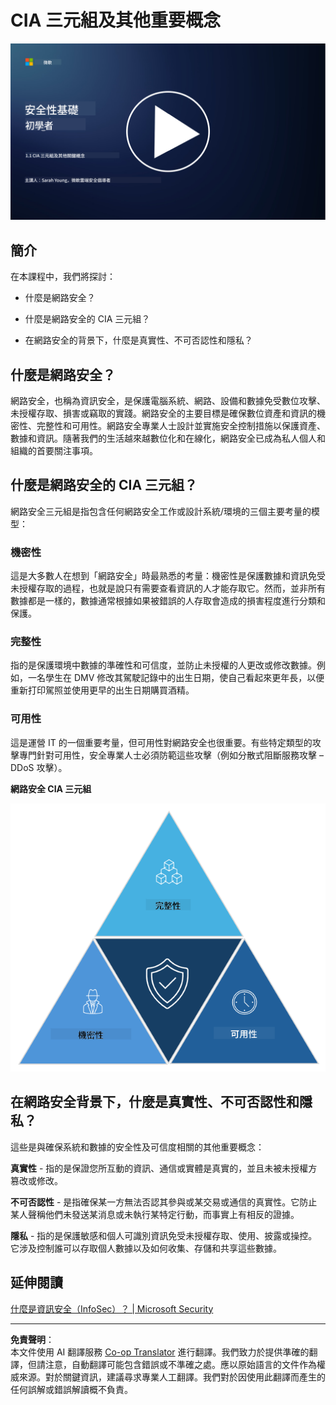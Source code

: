 <!--
CO_OP_TRANSLATOR_METADATA:
{
  "original_hash": "16a76f9fa372fb63cffb6d76b855f023",
  "translation_date": "2025-09-04T01:08:41+00:00",
  "source_file": "1.1 The CIA triad and other key concepts.md",
  "language_code": "mo"
}
-->
# CIA 三元組及其他重要概念

[![觀看影片](../../translated_images/1-1_placeholder.5743591289ea76087b78301a315f244c665d5266d895538c9d1a52b1f0d08603.mo.png)](https://learn-video.azurefd.net/vod/player?id=d4c2f633-fa6a-4a3d-8d41-7a1d71189832)

## 簡介

在本課程中，我們將探討：

 - 什麼是網路安全？
   
 
 - 什麼是網路安全的 CIA 三元組？

   

 - 在網路安全的背景下，什麼是真實性、不可否認性和隱私？

## 什麼是網路安全？

網路安全，也稱為資訊安全，是保護電腦系統、網路、設備和數據免受數位攻擊、未授權存取、損害或竊取的實踐。網路安全的主要目標是確保數位資產和資訊的機密性、完整性和可用性。網路安全專業人士設計並實施安全控制措施以保護資產、數據和資訊。隨著我們的生活越來越數位化和在線化，網路安全已成為私人個人和組織的首要關注事項。

## 什麼是網路安全的 CIA 三元組？

網路安全三元組是指包含任何網路安全工作或設計系統/環境的三個主要考量的模型：

### 機密性

這是大多數人在想到「網路安全」時最熟悉的考量：機密性是保護數據和資訊免受未授權存取的過程，也就是說只有需要查看資訊的人才能存取它。然而，並非所有數據都是一樣的，數據通常根據如果被錯誤的人存取會造成的損害程度進行分類和保護。

### 完整性

指的是保護環境中數據的準確性和可信度，並防止未授權的人更改或修改數據。例如，一名學生在 DMV 修改其駕駛記錄中的出生日期，使自己看起來更年長，以便重新打印駕照並使用更早的出生日期購買酒精。

### 可用性

這是運營 IT 的一個重要考量，但可用性對網路安全也很重要。有些特定類型的攻擊專門針對可用性，安全專業人士必須防範這些攻擊（例如分散式阻斷服務攻擊 – DDoS 攻擊）。

**網路安全 CIA 三元組**

![image](../../translated_images/ciatriad.0cf01e809b3845866bec11e829aac615e19a7b2a2897a4aafeb8000955a3f4b5.mo.png)

## 在網路安全背景下，什麼是真實性、不可否認性和隱私？

這些是與確保系統和數據的安全性及可信度相關的其他重要概念：

**真實性** - 指的是保證您所互動的資訊、通信或實體是真實的，並且未被未授權方篡改或修改。

**不可否認性** - 是指確保某一方無法否認其參與或某交易或通信的真實性。它防止某人聲稱他們未發送某消息或未執行某特定行動，而事實上有相反的證據。

**隱私** - 指的是保護敏感和個人可識別資訊免受未授權存取、使用、披露或操控。它涉及控制誰可以存取個人數據以及如何收集、存儲和共享這些數據。

## 延伸閱讀

[什麼是資訊安全（InfoSec）？ | Microsoft Security](https://www.microsoft.com/security/business/security-101/what-is-information-security-infosec#:~:text=Three%20pillars%20of%20information%20security%3A%20the%20CIA%20triad,as%20guiding%20principles%20for%20implementing%20an%20InfoSec%20plan.)

---

**免責聲明**：  
本文件使用 AI 翻譯服務 [Co-op Translator](https://github.com/Azure/co-op-translator) 進行翻譯。我們致力於提供準確的翻譯，但請注意，自動翻譯可能包含錯誤或不準確之處。應以原始語言的文件作為權威來源。對於關鍵資訊，建議尋求專業人工翻譯。我們對於因使用此翻譯而產生的任何誤解或錯誤解讀概不負責。